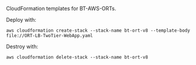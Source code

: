 CloudFormation templates for BT-AWS-ORTs.

Deploy with:
```
aws cloudformation create-stack --stack-name bt-ort-v8 --template-body file://ORT-LB-TwoTier-WebApp.yaml
```
Destroy with:
```
aws cloudformation delete-stack --stack-name bt-ort-v8
```
